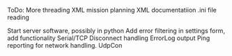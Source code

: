 ﻿ToDo:
More threading
XML mission planning
XML documentatiion
.ini file reading

Start server software, possibly in python
Add error filtering in settings form, add functionality
Serial/TCP Disconnect handling
ErrorLog output
Ping reporting for network handling.
UdpCon